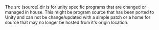 The src (source) dir is for unity specific programs that are changed or managed in house. This might be program source that has been ported to Unity and can not
be change/updated with a simple patch or a home for source that may no longer
be hosted from it's origin location.
